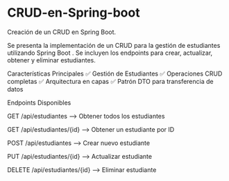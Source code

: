 # CRUD-en-Spring-boot
Creación de un CRUD en Spring Boot.

Se presenta la implementación de un CRUD para la gestión de estudiantes utilizando Spring Boot . 
Se incluyen los endpoints para crear, actualizar, obtener y eliminar estudiantes.

Características Principales
✅ Gestión de Estudiantes
✅ Operaciones CRUD completas
✅ Arquitectura en capas
✅ Patrón DTO para transferencia de datos


Endpoints Disponibles

GET	/api/estudiantes -->	Obtener todos los estudiantes

GET	/api/estudiantes/{id} -->	Obtener un estudiante por ID

POST	/api/estudiantes	--> Crear nuevo estudiante

PUT	/api/estudiantes/{id}	--> Actualizar estudiante

DELETE	/api/estudiantes/{id}	--> Eliminar estudiante
